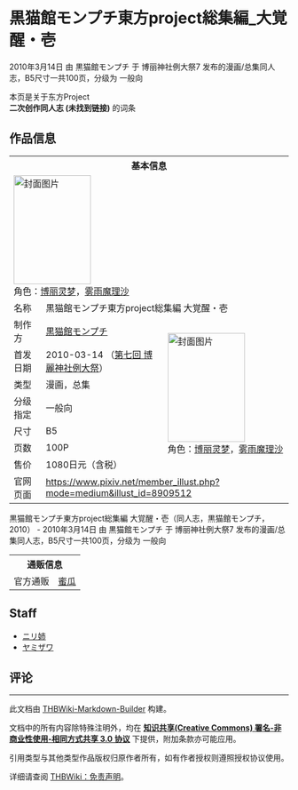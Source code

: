 # 黒猫館モンプチ東方project総集編_大覚醒・壱

<!-- source html: G:\repos\THBWiki-Markdown-Builder\THBWikiMarkdown\Temp\main\e\e6\ns0%3A%E9%BB%92%E7%8C%AB%E9%A4%A8%E3%83%A2%E3%83%B3%E3%83%97%E3%83%81%E6%9D%B1%E6%96%B9project%E7%B7%8F%E9%9B%86%E7%B7%A8_%E5%A4%A7%E8%A6%9A%E9%86%92%E3%83%BB%E5%A3%B1.html -->

2010年3月14日 由 黒猫館モンプチ 于 博丽神社例大祭7 发布的漫画/总集同人志，B5尺寸一共100页，分级为 一般向

本页是关于东方Project  
 **二次创作同人志 (未找到链接)** 的词条
## 作品信息

<table><tbody><tr><th colspan="3">基本信息</th></tr><tr><td class="cover-artwork-mobile" colspan="2"><a href="./文件-黒猫館モンプチ東方project総集編_大覚醒・壱封面.jpg.md" class="image" title="封面图片"><img alt="封面图片" src="https://upload.thwiki.cc/thumb/2/2f/%E9%BB%92%E7%8C%AB%E9%A4%A8%E3%83%A2%E3%83%B3%E3%83%97%E3%83%81%E6%9D%B1%E6%96%B9project%E7%B7%8F%E9%9B%86%E7%B7%A8_%E5%A4%A7%E8%A6%9A%E9%86%92%E3%83%BB%E5%A3%B1%E5%B0%81%E9%9D%A2.jpg/139px-%E9%BB%92%E7%8C%AB%E9%A4%A8%E3%83%A2%E3%83%B3%E3%83%97%E3%83%81%E6%9D%B1%E6%96%B9project%E7%B7%8F%E9%9B%86%E7%B7%A8_%E5%A4%A7%E8%A6%9A%E9%86%92%E3%83%BB%E5%A3%B1%E5%B0%81%E9%9D%A2.jpg" decoding="async" loading="lazy" width="139" height="196" srcset="https://upload.thwiki.cc/thumb/2/2f/%E9%BB%92%E7%8C%AB%E9%A4%A8%E3%83%A2%E3%83%B3%E3%83%97%E3%83%81%E6%9D%B1%E6%96%B9project%E7%B7%8F%E9%9B%86%E7%B7%A8_%E5%A4%A7%E8%A6%9A%E9%86%92%E3%83%BB%E5%A3%B1%E5%B0%81%E9%9D%A2.jpg/208px-%E9%BB%92%E7%8C%AB%E9%A4%A8%E3%83%A2%E3%83%B3%E3%83%97%E3%83%81%E6%9D%B1%E6%96%B9project%E7%B7%8F%E9%9B%86%E7%B7%A8_%E5%A4%A7%E8%A6%9A%E9%86%92%E3%83%BB%E5%A3%B1%E5%B0%81%E9%9D%A2.jpg 1.5x, https://upload.thwiki.cc/thumb/2/2f/%E9%BB%92%E7%8C%AB%E9%A4%A8%E3%83%A2%E3%83%B3%E3%83%97%E3%83%81%E6%9D%B1%E6%96%B9project%E7%B7%8F%E9%9B%86%E7%B7%A8_%E5%A4%A7%E8%A6%9A%E9%86%92%E3%83%BB%E5%A3%B1%E5%B0%81%E9%9D%A2.jpg/278px-%E9%BB%92%E7%8C%AB%E9%A4%A8%E3%83%A2%E3%83%B3%E3%83%97%E3%83%81%E6%9D%B1%E6%96%B9project%E7%B7%8F%E9%9B%86%E7%B7%A8_%E5%A4%A7%E8%A6%9A%E9%86%92%E3%83%BB%E5%A3%B1%E5%B0%81%E9%9D%A2.jpg 2x" data-file-width="600" data-file-height="847"></a><div class="cover-char">角色：<a href="./博丽灵梦.md" title="博丽灵梦">博丽灵梦</a>，<a href="./雾雨魔理沙.md" title="雾雨魔理沙">雾雨魔理沙</a></div></td>
</tr><tr><td class="label">名称</td><td colspan="2"> 黒猫館モンプチ東方project総集編 大覚醒・壱 </td></tr><tr><td class="label">制作方</td><td><a href="./黒猫館モンプチ.md" title="黒猫館モンプチ">黒猫館モンプチ</a></td><td class="cover-artwork" rowspan="7" style="min-width:196px;"><a href="./文件-黒猫館モンプチ東方project総集編_大覚醒・壱封面.jpg.md" class="image" title="封面图片"><img alt="封面图片" src="https://upload.thwiki.cc/thumb/2/2f/%E9%BB%92%E7%8C%AB%E9%A4%A8%E3%83%A2%E3%83%B3%E3%83%97%E3%83%81%E6%9D%B1%E6%96%B9project%E7%B7%8F%E9%9B%86%E7%B7%A8_%E5%A4%A7%E8%A6%9A%E9%86%92%E3%83%BB%E5%A3%B1%E5%B0%81%E9%9D%A2.jpg/139px-%E9%BB%92%E7%8C%AB%E9%A4%A8%E3%83%A2%E3%83%B3%E3%83%97%E3%83%81%E6%9D%B1%E6%96%B9project%E7%B7%8F%E9%9B%86%E7%B7%A8_%E5%A4%A7%E8%A6%9A%E9%86%92%E3%83%BB%E5%A3%B1%E5%B0%81%E9%9D%A2.jpg" decoding="async" loading="lazy" width="139" height="196" srcset="https://upload.thwiki.cc/thumb/2/2f/%E9%BB%92%E7%8C%AB%E9%A4%A8%E3%83%A2%E3%83%B3%E3%83%97%E3%83%81%E6%9D%B1%E6%96%B9project%E7%B7%8F%E9%9B%86%E7%B7%A8_%E5%A4%A7%E8%A6%9A%E9%86%92%E3%83%BB%E5%A3%B1%E5%B0%81%E9%9D%A2.jpg/208px-%E9%BB%92%E7%8C%AB%E9%A4%A8%E3%83%A2%E3%83%B3%E3%83%97%E3%83%81%E6%9D%B1%E6%96%B9project%E7%B7%8F%E9%9B%86%E7%B7%A8_%E5%A4%A7%E8%A6%9A%E9%86%92%E3%83%BB%E5%A3%B1%E5%B0%81%E9%9D%A2.jpg 1.5x, https://upload.thwiki.cc/thumb/2/2f/%E9%BB%92%E7%8C%AB%E9%A4%A8%E3%83%A2%E3%83%B3%E3%83%97%E3%83%81%E6%9D%B1%E6%96%B9project%E7%B7%8F%E9%9B%86%E7%B7%A8_%E5%A4%A7%E8%A6%9A%E9%86%92%E3%83%BB%E5%A3%B1%E5%B0%81%E9%9D%A2.jpg/278px-%E9%BB%92%E7%8C%AB%E9%A4%A8%E3%83%A2%E3%83%B3%E3%83%97%E3%83%81%E6%9D%B1%E6%96%B9project%E7%B7%8F%E9%9B%86%E7%B7%A8_%E5%A4%A7%E8%A6%9A%E9%86%92%E3%83%BB%E5%A3%B1%E5%B0%81%E9%9D%A2.jpg 2x" data-file-width="600" data-file-height="847"></a><div class="cover-char">角色：<a href="./博丽灵梦.md" title="博丽灵梦">博丽灵梦</a>，<a href="./雾雨魔理沙.md" title="雾雨魔理沙">雾雨魔理沙</a></div></td>
</tr><tr><td class="label">首发日期</td><td>2010-03-14&#160;（<a href="/展会作品列表?e=%E5%8D%9A%E4%B8%BD%E7%A5%9E%E7%A4%BE%E4%BE%8B%E5%A4%A7%E7%A5%AD%237">第七回 博麗神社例大祭</a>）</td></tr><tr><td class="label">类型</td><td>漫画，总集</td></tr><tr><td class="label">分级指定</td><td>一般向</td></tr><tr><td class="label">尺寸</td><td>B5</td></tr><tr><td class="label">页数</td><td>100P</td></tr><tr><td class="label">售价</td><td>1080日元（含税）</td></tr>
<tr><td class="label">官网页面</td><td colspan="2"><a rel="nofollow" class="external free" href="https://www.pixiv.net/member_illust.php?mode=medium&amp;illust_id=8909512">https://www.pixiv.net/member_illust.php?mode=medium&amp;illust_id=8909512</a></td></tr></tbody></table>

黒猫館モンプチ東方project総集編 大覚醒・壱（同人志，黒猫館モンプチ，2010） - 2010年3月14日 由 黒猫館モンプチ 于 博丽神社例大祭7 发布的漫画/总集同人志，B5尺寸一共100页，分级为 一般向

<table><tbody><tr><th colspan="3">通贩信息</th></tr><tr><td class="label">官方通贩</td><td colspan="2"><a rel="nofollow" class="external text" href="https://www.melonbooks.co.jp/detail/detail.php?product_id=261926">蜜瓜</a></td></tr></tbody></table>


## Staff
- [ニリ姉](./ニリ姉.md)
- [ヤミザワ](./ヤミザワ.md)

## 评论




---

此文档由 [THBWiki-Markdown-Builder](https://github.com/Delsin-Yu/THBWiki-Markdown-Builder) 构建。

文档中的所有内容除特殊注明外，均在 [**知识共享(Creative Commons) 署名-非商业性使用-相同方式共享 3.0 协议**](https://creativecommons.org/licenses/by-sa/3.0/deed.zh-hans) 下提供，附加条款亦可能应用。

引用类型与其他类型作品版权归原作者所有，如有作者授权则遵照授权协议使用。

详细请查阅 [THBWiki：免责声明](https://thbwiki.cc/THBWiki:%E5%85%8D%E8%B4%A3%E5%A3%B0%E6%98%8E)。

